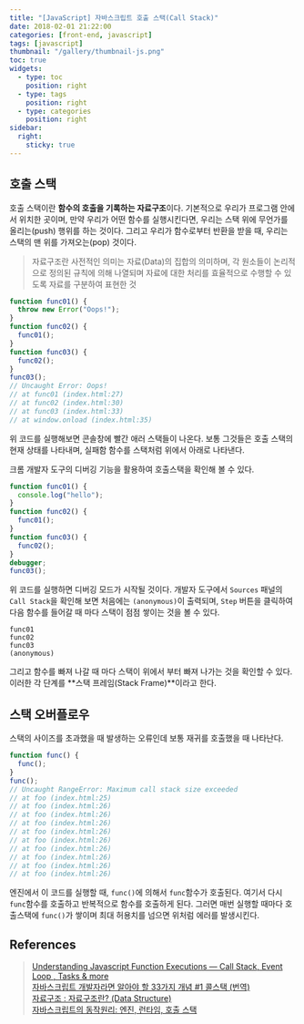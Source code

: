 ```yaml
---
title: "[JavaScript] 자바스크립트 호출 스택(Call Stack)"
date: 2018-02-01 21:22:00
categories: [front-end, javascript]
tags: [javascript]
thumbnail: "/gallery/thumbnail-js.png"
toc: true
widgets:
  - type: toc
    position: right
  - type: tags
    position: right
  - type: categories
    position: right
sidebar:
  right:
    sticky: true
---
```


## 호출 스택

호출 스택이란 **함수의 호출을 기록하는 자료구조**이다. 기본적으로 우리가 프로그램 안에서 위치한 곳이며, 만약 우리가 어떤 함수를 실행시킨다면, 우리는 스택 위에 무언가를 올리는(push) 행위를 하는 것이다. 그리고 우리가 함수로부터 반환을 받을 때, 우리는 스택의 맨 위를 가져오는(pop) 것이다.

<!-- more -->

> 자료구조란 사전적인 의미는 자료(Data)의 집합의 의미하며, 각 원소들이 논리적으로 정의된 규칙에 의해 나열되며 자료에 대한 처리를 효율적으로 수행할 수 있도록 자료를 구분하여 표현한 것

```javascript
function func01() {
  throw new Error("Oops!");
}
function func02() {
  func01();
}
function func03() {
  func02();
}
func03();
// Uncaught Error: Oops!
// at func01 (index.html:27)
// at func02 (index.html:30)
// at func03 (index.html:33)
// at window.onload (index.html:35)
```

위 코드를 실행해보면 콘솔창에 빨간 애러 스택들이 나온다. 보통 그것들은 호출 스택의 현재 상태를 나타내며, 실패함 함수를 스택처럼 위에서 아래로 나타낸다.

크롬 개발자 도구의 디버깅 기능을 활용하여 호출스택을 확인해 볼 수 있다.

```javascript
function func01() {
  console.log("hello");
}
function func02() {
  func01();
}
function func03() {
  func02();
}
debugger;
func03();
```

위 코드를 실행하면 디버깅 모드가 시작될 것이다. 개발자 도구에서 `Sources` 패널의 `Call Stack`을 확인해 보면 처음에는 `(anonymous)`이 출력되며, `Step` 버튼을 클릭하여 다음 함수를 들어갈 때 마다 스택이 점점 쌓이는 것을 볼 수 있다.

```
func01
func02
func03
(anonymous)
```

그리고 함수를 빠져 나갈 때 마다 스택이 위에서 부터 빠져 나가는 것을 확인할 수 있다. 이러한 각 단계를 **스택 프레임(Stack Frame)**이라고 한다.

## 스택 오버플로우
스택의 사이즈를 초과했을 때 발생하는 오류인데 보통 재귀를 호출했을 때 나타난다.

```javascript
function func() {
  func();
}
func();
// Uncaught RangeError: Maximum call stack size exceeded
// at foo (index.html:25)
// at foo (index.html:26)
// at foo (index.html:26)
// at foo (index.html:26)
// at foo (index.html:26)
// at foo (index.html:26)
// at foo (index.html:26)
// at foo (index.html:26)
// at foo (index.html:26)
// at foo (index.html:26)
```
엔진에서 이 코드를 실행할 때, `func()`에 의해서 `func`함수가 호출된다. 여기서 다시 `func`함수를 호출하고 반복적으로 함수를 호출하게 된다. 그러면 매번 실행할 때마다 호출스택에 `func()`가 쌓이며 최대 허용치를 넘으면 위처럼 에러를 발생시킨다.

## References
> [Understanding Javascript Function Executions — Call Stack, Event Loop , Tasks & more](https://medium.com/@gaurav.pandvia/understanding-javascript-function-executions-tasks-event-loop-call-stack-more-part-1-5683dea1f5ec)  
> [자바스크립트 개발자라면 알아야 할 33가지 개념 #1 콜스택 (번역)](https://velog.io/@jakeseo_me/2019-03-15-2303-작성됨-rmjta5a3xh)  
> [자료구조 : 자료구조란? (Data Structure)](https://andrew0409.tistory.com/148)  
> [자바스크립트의 동작원리: 엔진, 런타임, 호출 스택](https://joshua1988.github.io/web-development/translation/javascript/how-js-works-inside-engine/)
